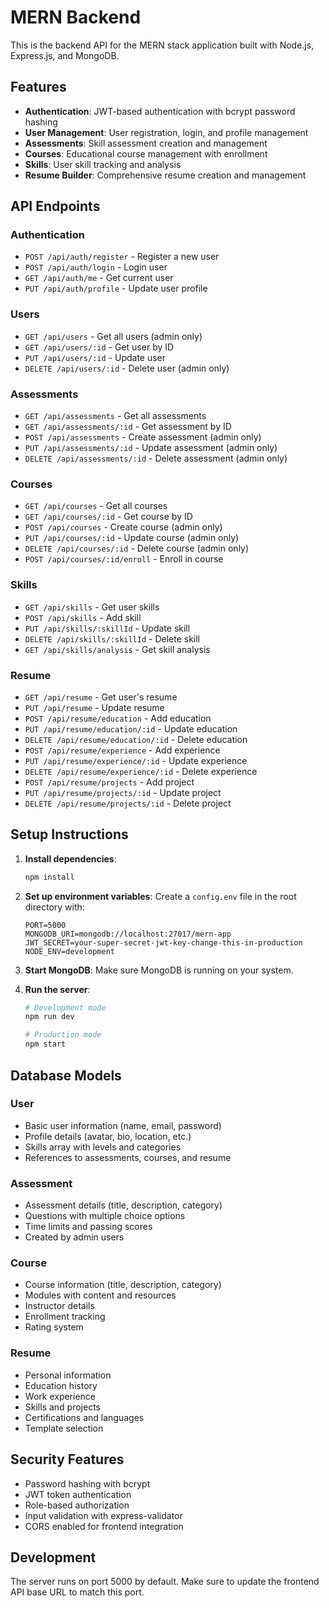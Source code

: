 # MERN Backend

This is the backend API for the MERN stack application built with Node.js, Express.js, and MongoDB.

## Features

- **Authentication**: JWT-based authentication with bcrypt password hashing
- **User Management**: User registration, login, and profile management
- **Assessments**: Skill assessment creation and management
- **Courses**: Educational course management with enrollment
- **Skills**: User skill tracking and analysis
- **Resume Builder**: Comprehensive resume creation and management

## API Endpoints

### Authentication
- `POST /api/auth/register` - Register a new user
- `POST /api/auth/login` - Login user
- `GET /api/auth/me` - Get current user
- `PUT /api/auth/profile` - Update user profile

### Users
- `GET /api/users` - Get all users (admin only)
- `GET /api/users/:id` - Get user by ID
- `PUT /api/users/:id` - Update user
- `DELETE /api/users/:id` - Delete user (admin only)

### Assessments
- `GET /api/assessments` - Get all assessments
- `GET /api/assessments/:id` - Get assessment by ID
- `POST /api/assessments` - Create assessment (admin only)
- `PUT /api/assessments/:id` - Update assessment (admin only)
- `DELETE /api/assessments/:id` - Delete assessment (admin only)

### Courses
- `GET /api/courses` - Get all courses
- `GET /api/courses/:id` - Get course by ID
- `POST /api/courses` - Create course (admin only)
- `PUT /api/courses/:id` - Update course (admin only)
- `DELETE /api/courses/:id` - Delete course (admin only)
- `POST /api/courses/:id/enroll` - Enroll in course

### Skills
- `GET /api/skills` - Get user skills
- `POST /api/skills` - Add skill
- `PUT /api/skills/:skillId` - Update skill
- `DELETE /api/skills/:skillId` - Delete skill
- `GET /api/skills/analysis` - Get skill analysis

### Resume
- `GET /api/resume` - Get user's resume
- `PUT /api/resume` - Update resume
- `POST /api/resume/education` - Add education
- `PUT /api/resume/education/:id` - Update education
- `DELETE /api/resume/education/:id` - Delete education
- `POST /api/resume/experience` - Add experience
- `PUT /api/resume/experience/:id` - Update experience
- `DELETE /api/resume/experience/:id` - Delete experience
- `POST /api/resume/projects` - Add project
- `PUT /api/resume/projects/:id` - Update project
- `DELETE /api/resume/projects/:id` - Delete project

## Setup Instructions

1. **Install dependencies**:
   ```bash
   npm install
   ```

2. **Set up environment variables**:
   Create a `config.env` file in the root directory with:
   ```
   PORT=5000
   MONGODB_URI=mongodb://localhost:27017/mern-app
   JWT_SECRET=your-super-secret-jwt-key-change-this-in-production
   NODE_ENV=development
   ```

3. **Start MongoDB**:
   Make sure MongoDB is running on your system.

4. **Run the server**:
   ```bash
   # Development mode
   npm run dev
   
   # Production mode
   npm start
   ```

## Database Models

### User
- Basic user information (name, email, password)
- Profile details (avatar, bio, location, etc.)
- Skills array with levels and categories
- References to assessments, courses, and resume

### Assessment
- Assessment details (title, description, category)
- Questions with multiple choice options
- Time limits and passing scores
- Created by admin users

### Course
- Course information (title, description, category)
- Modules with content and resources
- Instructor details
- Enrollment tracking
- Rating system

### Resume
- Personal information
- Education history
- Work experience
- Skills and projects
- Certifications and languages
- Template selection

## Security Features

- Password hashing with bcrypt
- JWT token authentication
- Role-based authorization
- Input validation with express-validator
- CORS enabled for frontend integration

## Development

The server runs on port 5000 by default. Make sure to update the frontend API base URL to match this port. 